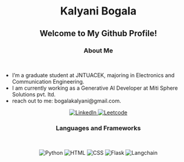 <h1 align = "center">Kalyani Bogala</h1>

<h2 align="center">Welcome to My Github Profile!</h2>

<h3 align="center"> <b>About Me</b> </h3>
<br/>
<ul>
  <li>I’m a graduate student at JNTUACEK, majoring in Electronics and Communication Engineering.</li>
  <li>I am currently working as a Generative AI Developer at Miti Sphere Solutions pvt. ltd.</li>
  <li>reach out to me: bogalakalyani@gmail.com.</li>
</ul>
<div align="center">
<a href="https://www.linkedin.com/in/bogala-kalyani/" target="_blank"> 
  <img src="https://img.shields.io/badge/linkedin-%230077B5.svg?style=for-the-badge&logo=linkedin&logoColor=white" alt="LinkedIn"> 
</a>
<a href="https://leetcode.com/u/bogalakalyani/" target="_blank"> 
  <img src="https://img.shields.io/badge/LeetCode-FFA116?style=for-the-badge&logo=leetcode&logoColor=white" alt="Leetcode"> 
</a>
  
</div>

<h3 align="center"> <b>Languages and Frameworks</b> </h3>
<br/>
<p align="center">
  <img src="https://img.shields.io/badge/python%20-%231572B6.svg?&style=for-the-badge&logo=python&logoColor=white" alt="Python">
  <img src="https://img.shields.io/badge/html%20-%231572B6.svg?&style=for-the-badge&logo=html5&logoColor=white" alt="HTML">
  <img src="https://img.shields.io/badge/css%20-%231572B6.svg?&style=for-the-badge&logo=css3&logoColor=white" alt="CSS">
  <img src="https://img.shields.io/badge/flask%20-%231572B6.svg?&style=for-the-badge&logo=flask&logoColor=white" alt="Flask">
  <img src="https://img.shields.io/badge/LangChain-%231572B6.svg?style=for-the-badge&logo=langchain&logoColor=white" 
  alt="Langchain">
  <br/>
  <br/>
</p>

